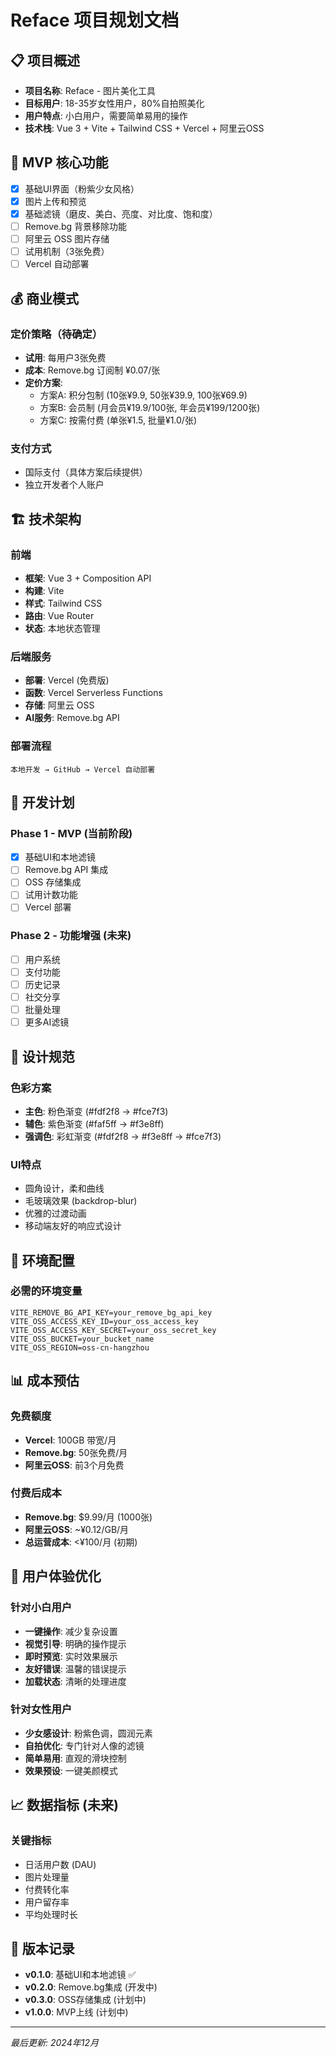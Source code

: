 # Reface 项目规划文档

## 📋 项目概述
- **项目名称**: Reface - 图片美化工具
- **目标用户**: 18-35岁女性用户，80%自拍照美化
- **用户特点**: 小白用户，需要简单易用的操作
- **技术栈**: Vue 3 + Vite + Tailwind CSS + Vercel + 阿里云OSS

## 🎯 MVP 核心功能
- [x] 基础UI界面（粉紫少女风格）
- [x] 图片上传和预览
- [x] 基础滤镜（磨皮、美白、亮度、对比度、饱和度）
- [ ] Remove.bg 背景移除功能
- [ ] 阿里云 OSS 图片存储
- [ ] 试用机制（3张免费）
- [ ] Vercel 自动部署

## 💰 商业模式
### 定价策略（待确定）
- **试用**: 每用户3张免费
- **成本**: Remove.bg 订阅制 ¥0.07/张
- **定价方案**:
  - 方案A: 积分包制 (10张¥9.9, 50张¥39.9, 100张¥69.9)
  - 方案B: 会员制 (月会员¥19.9/100张, 年会员¥199/1200张)
  - 方案C: 按需付费 (单张¥1.5, 批量¥1.0/张)

### 支付方式
- 国际支付（具体方案后续提供）
- 独立开发者个人账户

## 🏗️ 技术架构
### 前端
- **框架**: Vue 3 + Composition API
- **构建**: Vite
- **样式**: Tailwind CSS
- **路由**: Vue Router
- **状态**: 本地状态管理

### 后端服务
- **部署**: Vercel (免费版)
- **函数**: Vercel Serverless Functions
- **存储**: 阿里云 OSS
- **AI服务**: Remove.bg API

### 部署流程
```
本地开发 → GitHub → Vercel 自动部署
```

## 📅 开发计划
### Phase 1 - MVP (当前阶段)
- [x] 基础UI和本地滤镜
- [ ] Remove.bg API 集成
- [ ] OSS 存储集成  
- [ ] 试用计数功能
- [ ] Vercel 部署

### Phase 2 - 功能增强 (未来)
- [ ] 用户系统
- [ ] 支付功能
- [ ] 历史记录
- [ ] 社交分享
- [ ] 批量处理
- [ ] 更多AI滤镜

## 🎨 设计规范
### 色彩方案
- **主色**: 粉色渐变 (#fdf2f8 → #fce7f3)
- **辅色**: 紫色渐变 (#faf5ff → #f3e8ff)
- **强调色**: 彩虹渐变 (#fdf2f8 → #f3e8ff → #fce7f3)

### UI特点
- 圆角设计，柔和曲线
- 毛玻璃效果 (backdrop-blur)
- 优雅的过渡动画
- 移动端友好的响应式设计

## 🔧 环境配置
### 必需的环境变量
```
VITE_REMOVE_BG_API_KEY=your_remove_bg_api_key
VITE_OSS_ACCESS_KEY_ID=your_oss_access_key
VITE_OSS_ACCESS_KEY_SECRET=your_oss_secret_key
VITE_OSS_BUCKET=your_bucket_name
VITE_OSS_REGION=oss-cn-hangzhou
```

## 📊 成本预估
### 免费额度
- **Vercel**: 100GB 带宽/月
- **Remove.bg**: 50张免费/月
- **阿里云OSS**: 前3个月免费

### 付费后成本
- **Remove.bg**: $9.99/月 (1000张)
- **阿里云OSS**: ~¥0.12/GB/月
- **总运营成本**: <¥100/月 (初期)

## 🎯 用户体验优化
### 针对小白用户
- **一键操作**: 减少复杂设置
- **视觉引导**: 明确的操作提示  
- **即时预览**: 实时效果展示
- **友好错误**: 温馨的错误提示
- **加载状态**: 清晰的处理进度

### 针对女性用户
- **少女感设计**: 粉紫色调，圆润元素
- **自拍优化**: 专门针对人像的滤镜
- **简单易用**: 直观的滑块控制
- **效果预设**: 一键美颜模式

## 📈 数据指标 (未来)
### 关键指标
- 日活用户数 (DAU)
- 图片处理量
- 付费转化率
- 用户留存率
- 平均处理时长

## 🔄 版本记录
- **v0.1.0**: 基础UI和本地滤镜 ✅
- **v0.2.0**: Remove.bg集成 (开发中)
- **v0.3.0**: OSS存储集成 (计划中)
- **v1.0.0**: MVP上线 (计划中)

---
*最后更新: 2024年12月*